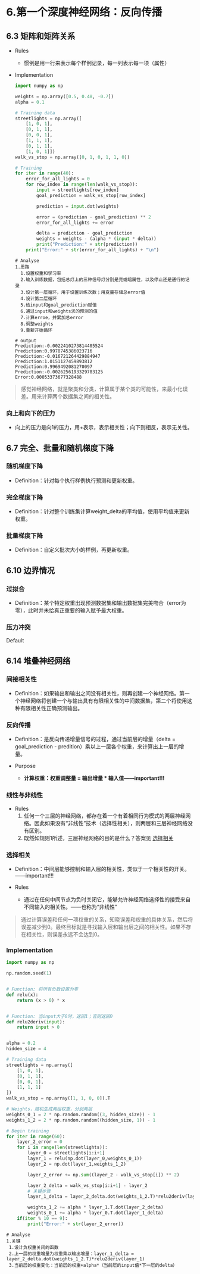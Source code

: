 # 6.第一个深度神经网络：反向传播

## 6.3 矩阵和矩阵关系

- Rules

  - 惯例是用一行来表示每个样例记录，每一列表示每一项（属性）

    <!--比如第一列是脚趾头数量，第二列是胜负记录，第三列是粉丝数量。而每一行都是这三个属性的一个样例记录-->

- Implementation

  <!--学习交通信号灯停止和通行-->

  ```python
  import numpy as np
  
  weights = np.array([0.5, 0.48, -0.7])
  alpha = 0.1
  
  # Training data
  streetlights = np.array([
      [1, 0, 1],
      [0, 1, 1],
      [0, 0, 1],
      [1, 1, 1],
      [0, 1, 1],
      [1, 0, 1]])
  walk_vs_stop = np.array([0, 1, 0, 1, 1, 0])
  
  # Training
  for iter in range(40):
      error_for_all_lights = 0
      for row_index in range(len(walk_vs_stop)):
          input = streetlights[row_index]
          goal_prediction = walk_vs_stop[row_index]
  
          prediction = input.dot(weights)
  
          error = (prediction - goal_prediction) ** 2
          error_for_all_lights += error
  
          delta = prediction - goal_prediction
          weights = weights - (alpha * (input * delta))
          print("Prediction:" + str(prediction))
      print("Error:" + str(error_for_all_lights) + "\n")
  ```

  ```shell
  # Analyse
  1.思路
  	1.设置权重和学习率
  	2.输入训练数据，包括总灯上的三种信号灯分别是亮或暗属性，以及停止还是通行的记录
  	3.设计第一层循环，用于设置训练次数；用变量存储总error值
  	4.设计第二层循环
  	5.给input和goal_prediction赋值
  	6.通过input和weights求的预测的值
  	7.计算erroe，并累加总error
  	8.调整weights
  	9.重新开始循环
  ```

  ```shell
  # output
  Prediction:-0.0022410273814405524
  Prediction:0.9978745386023716
  Prediction:-0.016721264429884947
  Prediction:1.0151127459893812
  Prediction:0.9969492081270097
  Prediction:-0.0026256193329783125
  Error:0.00053373677328488
  ```

> 感觉神经网络，就是聚类和分类，计算属于某个类的可能性，来最小化误差。用来计算两个数据集之间的相关性。

### 向上和向下的压力

- 向上的压力是向1的压力，用+表示，表示相关性；向下则相反，表示无关性。

  <!--如Implementation中的第一个样例，输入的属性分别是[1,0,1]。结果prediction是1，goal_prediction是0，这会导致error值大，导致delta值大，从而weight_delta的值大，导致weights减小。但是由于中间的属性值为0，因此weights减少的是针对左右两个属性。也就是说第一个样例对weights中的左右两个值产生了向下的压力。-->

## 6.7 完全、批量和随机梯度下降

### 随机梯度下降

- Definition：针对每个执行样例执行预测和更新权重。

  <!--和6.3中的implementation一样-->

### 完全梯度下降

- Definition：针对整个训练集计算weight_delta的平均值，使用平均值来更新权重。

  <!--不同于6.3中的implementation-->

### 批量梯度下降

- Definition：自定义批次大小的样例，再更新权重。

  <!--比如，选择8个样例之后更新一次权重-->

## 6.10 边界情况

### 过拟合

- Definition：某个特定权重出现预测数据集和输出数据集完美吻合（error为零），此时并未给真正重要的输入赋予最大权重。

  <!--深度学习的最大弱点-->

### 压力冲突

Default

## 6.14 堆叠神经网络

### 间接相关性

- Definition：如果输出和输出之间没有相关性，则再创建一个神经网络。第一个神经网络将创建一个与输出具有有限相关性的中间数据集，第二个将使用这种有限相关性正确预测输出。

### 反向传播

- Definition：是反向传递增量信号的过程，通过当前层的增量（delta = goal_prediction - predition）乘以上一层各个权重，来计算出上一层的增量。

  <!--比如通过layer1预测layer2，layer1至layer2的权重描述了layer1至layer2的预测的贡献份额，同时也描述了layer1至layer2的误差的贡献份额-->

- Purpose

  - **计算权重：权重调整量 = 输出增量 * 输入值——important!!!**

    <!--比如layer1和layer2。layer2是输出量，输出增量需要是+0.25。layer1的权重是0.5，即输入值。因此权重的调整量为0.25 * 0.5 = 0.125-->

### 线性与非线性

- Rules
  1. 任何一个三层的神经网络，都存在着一个有着相同行为模式的两层神经网络。因此如果没有“非线性”技术（选择性相关），则两层和三层神经网络没有区别。
  2. 既然如规则1所述，三层神经网络的目的是什么？答案见 <u>选择相关</u>

### 选择相关

- Definition：中间层能够控制和输入层的相关性，类似于一个相关性的开关。——important!!!

  <!--比如，中间层想和某个输入节点相关联时才关联，其他情况下都不关联。在已知输出层和输出层不存在相关性的情况下，中间层能够选择性的和输入节点相关。-->

- Rules

  - 通过在任何中间节点为负时关闭它，能够允许神经网络选择性的接受来自不同输入的相关性。——也称为“非线性”

> 通过计算误差和任何一项权重的关系，知晓误差和权重的具体关系，然后将误差减少到0。最终目标就是寻找输入层和输出层之间的相关性。如果不存在相关性，则误差永远不会达到0。

### Implementation

```python
import numpy as np

np.random.seed(1)


# Function: 将所有负数设置为零
def relu(x):
    return (x > 0) * x


# Function: 当input大于0时，返回1；否则返回0
def relu2deriv(input):
    return input > 0


alpha = 0.2
hidden_size = 4

# Training data
streetlights = np.array([
    [1, 0, 1],
    [0, 1, 1],
    [0, 0, 1],
    [1, 1, 1]
])
walk_vs_stop = np.array([1, 1, 0, 0]).T

# Weights，随机生成两组权重，分别两层
weights_0_1 = 2 * np.random.random((3, hidden_size)) - 1
weights_1_2 = 2 * np.random.random((hidden_size, 1)) - 1

# Begin training
for iter in range(60):
    layer_2_error = 0
    for i in range(len(streetlights)):
        layer_0 = streetlights[i:i+1]
        layer_1 = relu(np.dot(layer_0,weights_0_1))
        layer_2 = np.dot(layer_1,weights_1_2)

        layer_2_error += np.sum((layer_2 - walk_vs_stop[i]) ** 2)

        layer_2_delta = walk_vs_stop[i:i+1] - layer_2
        # 关键步骤
        layer_1_delta = layer_2_delta.dot(weights_1_2.T)*relu2deriv(layer_1)

        weights_1_2 += alpha * layer_1.T.dot(layer_2_delta)
        weights_0_1 += alpha * layer_0.T.dot(layer_1_delta)
    if(iter % 10 == 9):
        print("Error:" + str(layer_2_error))
```

```shell
# Analyse
1.关键
 1.设计负权重关闭的函数
 2.上一层的权重增量为权重乘以输出增量：layer_1_delta = layer_2_delta.dot(weights_1_2.T)*relu2deriv(layer_1)
 3.当前层的权重变化：当前层的权重+alpha*（当前层的input值*下一层的delta）
```


